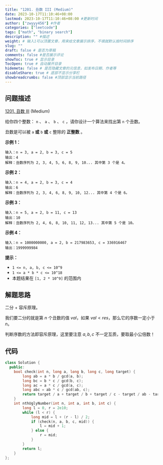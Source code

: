```yaml
---
title: "1201. 丑数 III (Medium)"
date: 2023-10-17T11:10:46+08:00
lastmod: 2023-10-17T11:10:46+08:00 #更新时间
author: ["zwyyy456"] #作者
categories: ["leetcode"]
tags: ["math", "binary search"]
description: "" #描述
weight: # 输入1可以顶置文章，用来给文章展示排序，不填就默认按时间排序
slug: ""
draft: false # 是否为草稿
comments: false #是否展示评论
showToc: true # 显示目录
TocOpen: true # 自动展开目录
hidemeta: false # 是否隐藏文章的元信息，如发布日期、作者等
disableShare: true # 底部不显示分享栏
showbreadcrumbs: false #顶部显示当前路径
---
```

## 问题描述

[1201. 丑数 III][link] (Medium)

[link]: https://leetcode.cn/problems/ugly-number-iii/

给你四个整数： `n` 、 `a` 、 `b` 、 `c` ，请你设计一个算法来找出第 `n` 个丑数。

丑数是可以被 `a` **或** `b` **或** `c` 整除的 **正整数** 。

**示例 1：**

```
输入：n = 3, a = 2, b = 3, c = 5
输出：4
解释：丑数序列为 2, 3, 4, 5, 6, 8, 9, 10... 其中第 3 个是 4。
```

**示例 2：**

```
输入：n = 4, a = 2, b = 3, c = 4
输出：6
解释：丑数序列为 2, 3, 4, 6, 8, 9, 10, 12... 其中第 4 个是 6。
```

**示例 3：**

```
输入：n = 5, a = 2, b = 11, c = 13
输出：10
解释：丑数序列为 2, 4, 6, 8, 10, 11, 12, 13... 其中第 5 个是 10。
```

**示例 4：**

```
输入：n = 1000000000, a = 2, b = 217983653, c = 336916467
输出：1999999984
```

**提示：**

- `1 <= n, a, b, c <= 10^9`
- `1 <= a * b * c <= 10^18`
- 本题结果在 `[1, 2 * 10^9]` 的范围内

## 解题思路

二分 + 容斥原理。

我们要二分的就是第 $n$ 个丑数的值 $val$，如果 $val < res$，那么它的序数一定小于 $n$。

判断序数的方法即容斥原理，这里要注意 $a, b, c$ 不一定互质，要取最小公倍数！

## 代码

```cpp
class Solution {
  public:
    bool check(int n, long a, long b, long c, long target) {
        long ab = a * b / gcd(a, b);
        long bc = b * c / gcd(b, c);
        long ac = a * c / gcd(a, c);
        long abc = ab * c / gcd(ab, c);
        return target / a + target / b + target / c - target / ab - target / bc - target / ac + target / abc < n;
    }
    int nthUglyNumber(int n, int a, int b, int c) {
        long l = 0, r = 2e10;
        while (l < r) {
            long mid = l + (r - l) / 2;
            if (check(n, a, b, c, mid)) {
                l = mid + 1;
            } else {
                r = mid;
            }
        }
        return l;
    }
};
```
